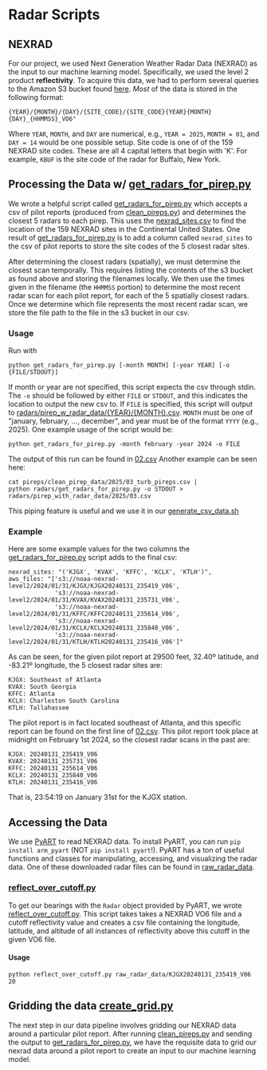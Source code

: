 # Radar Scripts

## NEXRAD

For our project, we used Next Generation Weather Radar Data (NEXRAD) as the
input to our machine learning model. Specifically, we used the level 2 product
**reflectivity**. To acquire this data, we had to perform several queries to
the Amazon S3 bucket found 
[here](https://noaa-nexrad-level2.s3.amazonaws.com/index.html). 
*Most* of the data is stored in the following format:
```
{YEAR}/{MONTH}/{DAY}/{SITE_CODE}/{SITE_CODE}{YEAR}{MONTH}{DAY}_{HHMMSS}_VO6"
```
Where `YEAR`, `MONTH`, and `DAY` are numerical, e.g., `YEAR = 2025`, 
`MONTH = 01`, and `DAY = 14` would be one possible setup. Site code is one of
of the 159 NEXRAD site codes. These are all 4 capital letters that begin with
'K'. For example, `KBUF` is the site code of the radar for Buffalo, New York.

## Processing the Data w/ [get_radars_for_pirep.py](get_radars_for_pirep.py)
We wrote a helpful script called 
[get_radars_for_pirep.py](get_radars_for_pirep.py) which accepts a csv of pilot
reports (produced from [clean_pireps.py](/pireps/clean_pireps.py)) and 
determines the closest 5 radars to each pirep. This uses the 
[nexrad_sites.csv](nexrad_sites.csv) to find the location of the 159
NEXRAD sites in the Continental United States. One result of
[get_radars_for_pirep.py](get_radars_for_pirep.py) is to add a column called 
`nexrad_sites` to the csv of pilot reports to store the site codes of the 5 
closest radar sites.

After determining the closest radars (spatially), we must determine the closest
scan temporally. This requires listing the contents of the s3 bucket as found
above and storing the filenames locally. We then use the times given in the
filename (the `HHMMSS` portion) to determine the most recent radar scan for
each pilot report, for each of the 5 spatially closest radars. Once we determine
which file represents the most recent radar scan, we store the file path to the
file in the s3 bucket in our csv.

### Usage
Run with
```
python get_radars_for_pirep.py [-month MONTH] [-year YEAR] [-o {FILE/STDOUT}]
```
If month or year are not specified, this script expects the
csv through stdin. The `-o` should be followed by either `FILE` or `STDOUT`, 
and this indicates the location to output the new csv to. If `FILE` is
specified, this script will output to 
[radars/pirep_w_radar_data/{YEAR}/{MONTH}.csv](/radars/pirep_w_radar_data/2024/02.csv).
`MONTH` must be one of "january, february, ..., december", and year must be
of the format `YYYY` (e.g., 2025). One example usage of the script would be:
```
python get_radars_for_pirep.py -month february -year 2024 -o FILE
```
The output of this run can be found in [02.csv](/radars/pirep_w_radar_data/2024/02.csv)
Another example can be seen here:
```
cat pireps/clean_pirep_data/2025/03_turb_pireps.csv |
python radars/get_radars_for_pirep.py -o STDOUT > radars/pirep_with_radar_data/2025/03.csv
```
This piping feature is useful and we use it in our [generate_csv_data.sh](hpc_scripts/data_processing/generate_csv_data.sh)

### Example
Here are some example values for the two columns the [get_radars_for_pirep.py](get_radars_for_pirep.py) script adds to the final csv:

```
nexrad_sites: "('KJGX', 'KVAX', 'KFFC', 'KCLX', 'KTLH')",
aws_files: "['s3://noaa-nexrad-level2/2024/01/31/KJGX/KJGX20240131_235419_V06',
             's3://noaa-nexrad-level2/2024/01/31/KVAX/KVAX20240131_235731_V06', 
             's3://noaa-nexrad-level2/2024/01/31/KFFC/KFFC20240131_235614_V06', 
             's3://noaa-nexrad-level2/2024/01/31/KCLX/KCLX20240131_235840_V06', 
             's3://noaa-nexrad-level2/2024/01/31/KTLH/KTLH20240131_235416_V06']"
```
As can be seen, for the given pilot report at 29500 feet, 
32.40º latitude, and -83.21º longitude, the 5 closest radar sites are:
```
KJGX: Southeast of Atlanta
KVAX: South Georgia
KFFC: Atlanta
KCLX: Charleston South Carolina
KTLH: Tallahassee
```
The pilot report is in fact located southeast of Atlanta, and this specific
report can be found on the first line of 
[02.csv](/pireps/clean_pirep_data/2024/02.csv). This pilot report took place
at midnight on February 1st 2024, so the closest radar scans in the past are:
```
KJGX: 20240131_235419_V06
KVAX: 20240131_235731_V06
KFFC: 20240131_235614_V06
KCLX: 20240131_235840_V06
KTLH: 20240131_235416_V06
```
That is, 23:54:19 on January 31st for the KJGX station.

## Accessing the Data
We use [PyART](https://arm-doe.github.io/pyart/index.html) to read NEXRAD data. 
To install PyART, you can run `pip install arm_pyart` 
(NOT `pip install pyart`!). PyART has a ton of useful functions and classes
for manipulating, accessing, and visualizing the radar data. One of these
downloaded radar files can be found in 
[raw_radar_data](raw_radar_data/KJGX20240131_235419_V06).

### [reflect_over_cutoff.py](reflect_over_cutoff.py)
To get our bearings with the `Radar` object provided by PyART, we wrote
[reflect_over_cutoff.py](reflect_over_cutoff.py). This script takes takes a 
NEXRAD VO6 file and a cutoff reflectivity value and creates a csv file
containing the longitude, latitude, and altitude of all instances of 
reflectivity above this cutoff in the given VO6 file. 

#### Usage
```
python reflect_over_cutoff.py raw_radar_data/KJGX20240131_235419_V06 20
```

## Gridding the data [create_grid.py](create_grid.py)
The next step in our data pipeline involves gridding our NEXRAD data around
a particular pilot report. After running 
[clean_pireps.py](../pireps/clean_pireps.py) and sending the output to
[get_radars_for_pirep.py](get_radars_for_pirep.py), we have the requisite
data to grid our nexrad data around a pilot report to create an input to our
machine learning model.

